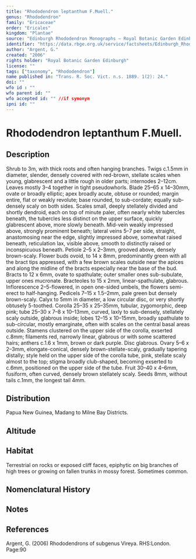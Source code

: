 ```yaml
---
title: "Rhododendron leptanthum F.Muell."
genus: "Rhododendron"
family: "Ericaceae"
order: "Ericales"
kingdom: "Plantae"
source: "Edinburgh Rhododendron Monographs – Royal Botanic Garden Edinburgh"
identifier: "https://data.rbge.org.uk/service/factsheets/Edinburgh_Rhododendron_Monographs.xhtml"
author: "Argent, G."
created: "2006"
rights holder: "Royal Botanic Garden Edinburgh"
license: ""
tags: ["taxonomy", "Rhododendron"]
name published in: "Trans. R. Soc. Vict. n.s. 1889. 1(2): 24."
doi: ""
wfo id : ""
wfo parent id: ""
wfo accepted id: "" //if synonym                      
ipni id: ""
---
```


                       

# Rhododendron leptanthum F.Muell.

## Description
Shrub to 3m, with thick roots and often hanging branches. Twigs c.1.5mm in diameter, slender, densely covered with red-brown, stellate scales when young, glabrescent and a little rough in older parts; internodes 2–12cm. Leaves mostly 3–4 together in tight pseudo­whorls. Blade 25–65 x 14–30mm, ovate or broadly elliptic; apex broadly acute, obtuse or rounded; margin entire, flat or weakly revolute; base rounded, to sub-cordate; equally sub-densely scaly on both sides. Scales small, deeply stellately divided and shortly dendroid, each on top of minute paler, often nearly white tubercles beneath, the tubercles less distinct on the upper surface, quickly glabrescent above, more slowly beneath. Mid-vein weakly impressed above, strongly prominent beneath; lateral veins 5–7 per side, straight, anastomosing near the edge, slightly impressed above, somewhat raised beneath, reticulation lax, visible above, smooth to distinctly raised or inconspicuous beneath. Petiole 2–5 x 2–3mm, grooved above, densely brown-scaly. Flower buds ovoid, to 14 x 8mm, predominantly green with all the bract tips appressed, with a few brown scales outside near the apices and along the midline of the bracts especially near the base of the bud. Bracts to 12 x 6mm, ovate to spathulate; outer smaller ones sub-subulate, upper ones mucronate. Bracteoles to 15 x 2mm, linear-spathulate, glabrous. Inflorescence 2–5-flowered, in open one-sided umbels, the flowers semi-erect to half-hanging. Pedicels 7–15 x 1.5–2mm, pale green but densely brown-scaly. Calyx to 5mm in diameter, a low circular disc, or very shortly obtusely 5-toothed. Corolla 25–35 x 25–35mm, tubular, zygomorphic, deep pink; tube 25–30 x 7–8 x 10–13mm, curved, laxly to sub-densely, stellately scaly outside, glabrous inside; lobes 12–15 x 10–15mm, broadly spathulate to sub-circular, mostly emarginate, often with scales on the central basal areas outside. Stamens clustered on the upper side of the corolla, exserted c.8mm; filaments red, narrowly linear, glabrous or with some scattered hairs; anthers c.1.6 x 1mm, brown or dark purple. Disc glabrous. Ovary 5–6 x 2–3mm, elongate-conical, densely brown-stellate-scaly, gradually tapering distally; style held on the upper side of the corolla tube, pink, stellate scaly almost to the top; stigma broadly club-shaped, becoming exserted to c.6mm, positioned on the upper side of the tube. Fruit 30–40 x 4–6mm, fusiform, often curved, densely brown stellately scaly. Seeds 8mm, without tails c.1mm, the longest tail 4mm.

## Distribution
Papua New Guinea, Madang to Milne Bay Districts.

## Altitude


## Habitat
Terrestrial on rocks or exposed cliff faces, epiphytic on big branches of high trees or growing on fallen trunks in mossy forest. Sometimes common.

## Nomenclatural History

                       
## Notes


## References

Argent, G. (2006) Rhododendrons of subgenus Vireya. RHS:London. Page:90
